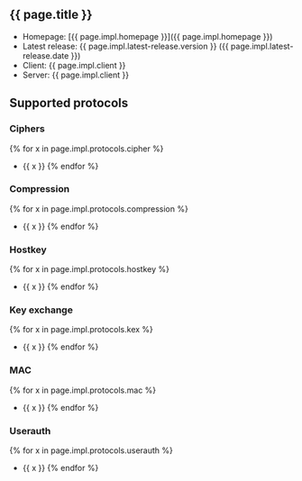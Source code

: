 ## {{ page.title }}

* Homepage: [{{ page.impl.homepage }}]({{ page.impl.homepage }})
* Latest release: {{ page.impl.latest-release.version }} ({{ page.impl.latest-release.date }})
* Client: {{ page.impl.client }}
* Server: {{ page.impl.client }}

## Supported protocols

### Ciphers
  {% for x in page.impl.protocols.cipher %}
  * {{ x }}
  {% endfor %}

### Compression
  {% for x in page.impl.protocols.compression %}
  * {{ x }}
  {% endfor %}

### Hostkey
  {% for x in page.impl.protocols.hostkey %}
  * {{ x }}
  {% endfor %}

### Key exchange
  {% for x in page.impl.protocols.kex %}
  * {{ x }}
  {% endfor %}

### MAC
  {% for x in page.impl.protocols.mac %}
  * {{ x }}
  {% endfor %}

### Userauth
  {% for x in page.impl.protocols.userauth %}
  * {{ x }}
  {% endfor %}
